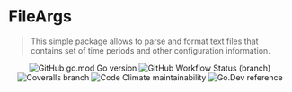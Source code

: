 # FileArgs

> This simple package allows to parse and format text files that contains set of time periods and other configuration information.

<div align="center">

<img style="display: inline-block" alt="GitHub go.mod Go version" src="https://img.shields.io/github/go-mod/go-version/parro-it/fileargs?style=flat">

<img  style="display: inline-block" alt="GitHub Workflow Status (branch)" src="https://img.shields.io/github/workflow/status/parro-it/fileargs/Test/master?style=flat">

<img  style="display: inline-block" alt="Coveralls branch" src="https://img.shields.io/coveralls/github/parro-it/fileargs/master?style=flat">

<img  style="display: inline-block" alt="Code Climate maintainability" src="https://img.shields.io/codeclimate/maintainability/parro-it/fileargs?style=flat">

<img  style="display: inline-block" alt="Go.Dev reference" src="https://img.shields.io/badge/go.dev-reference-blue?logo=go&logoColor=white&style=flat">


</div>